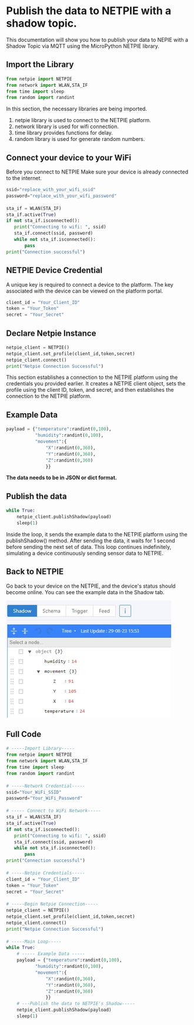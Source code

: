 # Publish the data to NETPIE with a shadow topic.
This documentation will show you how to publish your data to NEPIE with a Shadow Topic via MQTT using the MicroPython NETPIE library.

## Import the Library

```python
from netpie import NETPIE
from network import WLAN,STA_IF
from time import sleep
from random import randint
```
In this section, the necessary libraries are being imported. 
1. netpie library is used to connect to the NETPIE platform.
2. network library is used for wifi connection.
3. time library provides functions for delay.
4. random library is used for generate random numbers.

## Connect your device to your WiFi
Before you connect to NETPIE Make sure your device is already connected to the internet.

```python
ssid="replace_with_your_wifi_ssid"
password="replace_with_your_wifi_password"

sta_if = WLAN(STA_IF)
sta_if.active(True)
if not sta_if.isconnected():
   print("Connecting to wifi: ", ssid)
   sta_if.connect(ssid, password)
   while not sta_if.isconnected():
       pass
print("Connection successful")
```
## NETPIE Device Credential 
A unique key is required to connect a device to the platform. 
The key associated with the device can be viewed on the platform portal.

```python
client_id = "Your_Client_ID"
token = "Your_Token"
secret = "Your_Secret"
```
## Declare Netpie Instance

```python
netpie_client = NETPIE()
netpie_client.set_profile(client_id,token,secret)
netpie_client.connect()
print("Netpie Connection Successful")
```

This section establishes a connection to the NETPIE platform using the credentials you provided earlier. 
It creates a NETPIE client object, sets the profile using the client ID, token, and secret, and then establishes the connection to the NETPIE platform.

## Example Data

```python
payload = {"temperature":randint(0,100),
           "humidity":randint(0,100),
           "movement":{
               "X":randint(0,360),
               "Y":randint(0,360),
               "Z":randint(0,360)
               }}
```
**The data needs to be in JSON or dict format.**

## Publish the data

```python
while True:
    netpie_client.publishShadow(payload)
    sleep(1)
```
Inside the loop, it sends the example data to the NETPIE platform using the publishShadow() method. 
After sending the data, it waits for 1 second before sending the next set of data. 
This loop continues indefinitely, simulating a device continuously sending sensor data to NETPIE.

## Back to NETPIE
Go back to your device on the NETPIE, and the device's status should become online.
You can see the example data in the Shadow tab.

![](https://github.com/PerfecXX/MicroPython-NETPIE/blob/main/doc/MQTT/doc_mqtt_02_example_data_in_shadow.jpg)

## Full Code
```python
# -----Import Library-----
from netpie import NETPIE
from network import WLAN,STA_IF
from time import sleep
from random import randint

# -----Network Credential-----
ssid="Your_WiFi_SSID"
password="Your_WiFi_Password"

# ----- Connect to WiFi Network-----
sta_if = WLAN(STA_IF)
sta_if.active(True)
if not sta_if.isconnected():
   print("Connecting to wifi: ", ssid)
   sta_if.connect(ssid, password)
   while not sta_if.isconnected():
       pass
print("Connection successful")

# -----Netpie Credentials-----
client_id = "Your_Client_ID"
token = "Your_Token"
secret = "Your_Secret"

# -----Begin Netpie Connection-----
netpie_client = NETPIE()
netpie_client.set_profile(client_id,token,secret)
netpie_client.connect()
print("Netpie Connection Successful")

# -----Main Loop-----
while True:
    # ----- Example Data -----
    payload = {"temperature":randint(0,100),
           "humidity":randint(0,100),
           "movement":{
               "X":randint(0,360),
               "Y":randint(0,360),
               "Z":randint(0,360)
               }}
    # ---Publish the data to NETPIE's Shadow-----
    netpie_client.publishShadow(payload)
    sleep(1)
    
```
